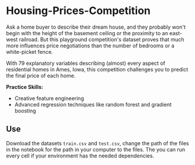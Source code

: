 # Housing-Prices-Competition

Ask a home buyer to describe their dream house, and they probably won't begin with the height of the basement ceiling or the proximity to an east-west railroad. But this playground competition's dataset proves that much more influences price negotiations than the number of bedrooms or a white-picket fence.

With 79 explanatory variables describing (almost) every aspect of residential homes in Ames, Iowa, this competition challenges you to predict the final price of each home.

**Practice Skills:**
- Creative feature engineering 
- Advanced regression techniques like random forest and gradient boosting

## Use

Download the datasets ```train.csv``` and ```test.csv```, change the path of the files in the notebook for the path in your computer to the files. The you can run every cell if your environment has the needed dependencies.

